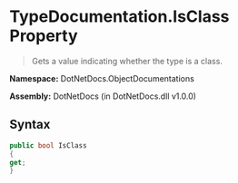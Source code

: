 # TypeDocumentation.IsClass Property
> Gets a value indicating whether the type is a class.

**Namespace:** DotNetDocs.ObjectDocumentations

**Assembly:** DotNetDocs (in DotNetDocs.dll v1.0.0)
## Syntax
```csharp
public bool IsClass
{
get;
}
```
